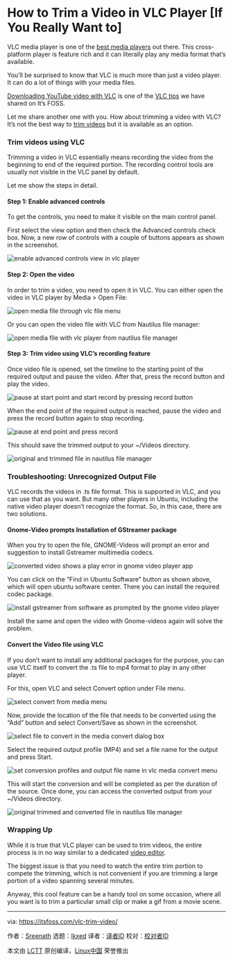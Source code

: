 [#]: subject: "How to Trim a Video in VLC Player [If You Really Want to]"
[#]: via: "https://itsfoss.com/vlc-trim-video/"
[#]: author: "Sreenath https://itsfoss.com/author/sreenath/"
[#]: collector: "lkxed"
[#]: translator: "geekpi"
[#]: reviewer: " "
[#]: publisher: " "
[#]: url: " "

How to Trim a Video in VLC Player [If You Really Want to]
======

VLC media player is one of the [best media players][1] out there. This cross-platform player is feature rich and it can literally play any media format that’s available.

You’ll be surprised to know that VLC is much more than just a video player. It can do a lot of things with your media files.

[Downloading YouTube video with VLC][2] is one of the [VLC tips][3] we have shared on It’s FOSS.

Let me share another one with you. How about trimming a video with VLC? It’s not the best way to [trim videos][4] but it is available as an option.

### Trim videos using VLC

Trimming a video in VLC essentially means recording the video from the beginning to end of the required portion. The recording control tools are usually not visible in the VLC panel by default.

Let me show the steps in detail.

#### Step 1: Enable advanced controls

To get the controls, you need to make it visible on the main control panel.

First select the view option and then check the Advanced controls check box. Now, a new row of controls with a couple of buttons appears as shown in the screenshot.

![enable advanced controls view in vlc player][5]

#### Step 2: Open the video

In order to trim a video, you need to open it in VLC. You can either open the video in VLC player by Media > Open File:

![open media file through vlc file menu][6]

Or you can open the video file with VLC from Nautilus file manager:

![open media file with vlc player from nautilus file manager][7]

#### Step 3: Trim video using VLC’s recording feature

Once video file is opened, set the timeline to the starting point of the required output and pause the video. After that, press the record button and play the video.

![pause at start point and start record by pressing record button][8]

When the end point of the required output is reached, pause the video and press the record button again to stop recording.

![pause at end point and press record][9]

This should save the trimmed output to your ~/Videos directory.

![original and trimmed file in nautilus file manager][10]

### Troubleshooting: Unrecognized Output File

VLC records the videos in .ts file format. This is supported in VLC, and you can use that as you want. But many other players in Ubuntu, including the native video player doesn’t recognize the format. So, in this case, there are two solutions.

#### Gnome-Video prompts Installation of GStreamer package

When you try to open the file, GNOME-Videos will prompt an error and suggestion to install Gstreamer multimedia codecs.

![converted video shows a play error in gnome video player app][11]

You can click on the “Find in Ubuntu Software” button as shown above, which will open ubuntu software center. There you can install the required codec package.

![install gstreamer from software as prompted by the gnome video player][12]

Install the same and open the video with Gnome-videos again will solve the problem.

#### Convert the Video file using VLC

If you don’t want to install any additional packages for the purpose, you can use VLC itself to convert the .ts file to mp4 format to play in any other player.

For this, open VLC and select Convert option under File menu.

![select convert from media menu][13]

Now, provide the location of the file that needs to be converted using the “Add” button and select Convert/Save as shown in the screenshot.

![select file to convert in the media convert dialog box][14]

Select the required output profile (MP4) and set a file name for the output and press Start.

![set conversion profiles and output file name in vlc media convert menu][15]

This will start the conversion and will be completed as per the duration of the source. Once done, you can access the converted output from your ~/Videos directory.

![original trimmed and converted file in nautilus file manager][16]

### Wrapping Up

While it is true that VLC player can be used to trim videos, the entire process is in no way similar to a dedicated [video editor][17].

The biggest issue is that you need to watch the entire trim portion to compete the trimming, which is not convenient if you are trimming a large portion of a video spanning several minutes.

Anyway, this cool feature can be a handy tool on some occasion, where all you want is to trim a particular small clip or make a gif from a movie scene.

--------------------------------------------------------------------------------

via: https://itsfoss.com/vlc-trim-video/

作者：[Sreenath][a]
选题：[lkxed][b]
译者：[译者ID](https://github.com/译者ID)
校对：[校对者ID](https://github.com/校对者ID)

本文由 [LCTT](https://github.com/LCTT/TranslateProject) 原创编译，[Linux中国](https://linux.cn/) 荣誉推出

[a]: https://itsfoss.com/author/sreenath/
[b]: https://github.com/lkxed
[1]: https://itsfoss.com/video-players-linux/
[2]: https://itsfoss.com/download-youtube-videos-vlc/
[3]: https://itsfoss.com/simple-vlc-tips/
[4]: https://itsfoss.com/video-trimmer/
[5]: https://itsfoss.com/wp-content/uploads/2022/11/enable-advanced-controls-view-in-vlc-player.png
[6]: https://itsfoss.com/wp-content/uploads/2022/11/open-media-file-through-vlc-file-menu.png
[7]: https://itsfoss.com/wp-content/uploads/2022/11/open-media-file-with-vlc-player-from-nautilus-file-manager.png
[8]: https://itsfoss.com/wp-content/uploads/2022/11/pause-at-start-point-and-start-record-by-pressing-record-button.png
[9]: https://itsfoss.com/wp-content/uploads/2022/11/pause-at-end-point-and-press-record.png
[10]: https://itsfoss.com/wp-content/uploads/2022/11/original-and-trimmed-file-in-nautilus-file-manager.png
[11]: https://itsfoss.com/wp-content/uploads/2022/11/converted-video-shows-a-play-error-in-gnome-video-player-app.png
[12]: https://itsfoss.com/wp-content/uploads/2022/11/install-gstreamer-from-software-as-prompted-by-the-gnome-video-player.png
[13]: https://itsfoss.com/wp-content/uploads/2022/11/select-convert-from-media-menu.png
[14]: https://itsfoss.com/wp-content/uploads/2022/11/select-file-to-convert-in-the-media-convert-dialog-box.png
[15]: https://itsfoss.com/wp-content/uploads/2022/11/set-conversion-profiles-and-output-file-name-in-vlc-media-convert-menu.png
[16]: https://itsfoss.com/wp-content/uploads/2022/11/original-trimmed-and-converted-file-in-nautilus-file-manager.png
[17]: https://itsfoss.com/open-source-video-editors/
